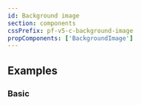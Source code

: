 ```yaml
---
id: Background image
section: components
cssPrefix: pf-v5-c-background-image
propComponents: ['BackgroundImage']
---
```


## Examples

### Basic

```ts isFullscreen file="./BackgroundImageBasic.tsx"
```
